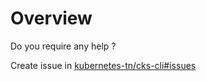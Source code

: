 # Overview

Do you require any help ?

Create issue in [kubernetes-tn/cks-cli#issues](https://github.com/kubernetes-tn/cks-cli/issues)